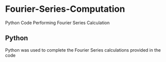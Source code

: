 # Fourier-Series-Computation
Python Code Performing Fourier Series Calculation

## Python
Python was used to complete the Fourier Series calculations provided in the code
